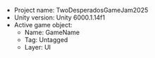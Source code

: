 <!-- UNITY CODE ASSIST INSTRUCTIONS START -->
- Project name: TwoDesperadosGameJam2025
- Unity version: Unity 6000.1.14f1
- Active game object:
  - Name: GameName
  - Tag: Untagged
  - Layer: UI
<!-- UNITY CODE ASSIST INSTRUCTIONS END -->